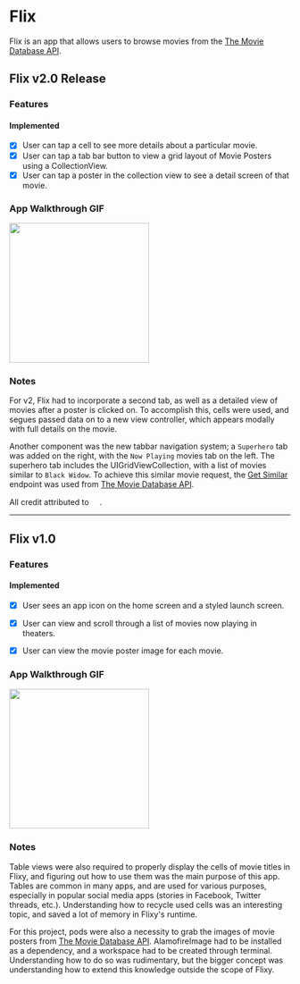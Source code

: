 # Flix

Flix is an app that allows users to browse movies from the [The Movie Database API](https://developers.themoviedb.org/3/getting-started/introduction).

## Flix v2.0 Release

### Features

#### Implemented
- [X] User can tap a cell to see more details about a particular movie.
- [X] User can tap a tab bar button to view a grid layout of Movie Posters using a CollectionView.
- [X] User can tap a poster in the collection view to see a detail screen of that movie.

### App Walkthrough GIF

<img src="https://user-images.githubusercontent.com/49384703/125909354-00450d59-4fba-477a-9b78-4004f66338f1.gif" width=250><br>

### Notes
For v2, Flix had to incorporate a second tab, as well as a detailed view of movies after a poster is clicked on. To accomplish this, cells were used, and segues passed data on to a new view controller, which appears modally with full details on the movie.

Another component was the new tabbar navigation system; a `Superhero` tab was added on the right, with the `Now Playing` movies tab on the left. The superhero tab includes the UIGridViewCollection, with a list of movies similar to `Black Widow`. To achieve this similar movie request, the [Get Similar](https://developers.themoviedb.org/3/movies/get-similar-movies) endpoint was used from [The Movie Database API](http://docs.themoviedb.apiary.io/#).

All credit attributed to [<img src="https://user-images.githubusercontent.com/49384703/125910420-674ff360-46ca-4dd9-b7ab-8fe195d92b7e.png" height=15>](https://developers.themoviedb.org/3/getting-started/introduction).

---

## Flix v1.0

### Features

#### Implemented
- [X] User sees an app icon on the home screen and a styled launch screen.
- [X] User can view and scroll through a list of movies now playing in theaters.
- [X] User can view the movie poster image for each movie.


### App Walkthrough GIF

<img src="https://user-images.githubusercontent.com/49384703/125144291-fefa9d80-e0e2-11eb-8e31-2a85145d4475.gif" width=250><br>

### Notes
Table views were also required to properly display the cells of movie titles in Flixy, and figuring out how to use them was the main purpose of this app. Tables are common in many apps, and are used for various purposes, especially in popular social media apps (stories in Facebook, Twitter threads, etc.). Understanding how to recycle used cells was an interesting topic, and saved a lot of memory in Flixy's runtime.

For this project, pods were also a necessity to grab the images of movie posters from [The Movie Database API](https://developers.themoviedb.org/3/getting-started/introduction). AlamofireImage had to be installed as a dependency, and a workspace had to be created through terminal. Understanding how to do so was rudimentary, but the bigger concept was understanding how to extend this knowledge outside the scope of Flixy.
